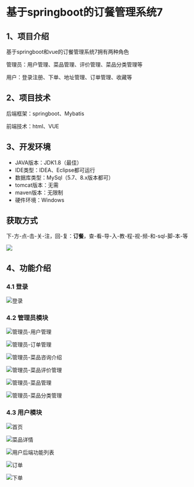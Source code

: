 # 基于springboot的订餐管理系统7



## 1、项目介绍

基于springboot和vue的订餐管理系统7拥有两种角色

管理员：用户管理、菜品管理、评价管理、菜品分类管理等

用户：登录注册、下单、地址管理、订单管理、收藏等

## 2、项目技术

后端框架：springboot、Mybatis

前端技术：html、VUE

## 3、开发环境

- JAVA版本：JDK1.8（最佳）
- IDE类型：IDEA、Eclipse都可运行
- 数据库类型：MySql（5.7、8.x版本都可） 
- tomcat版本：无需
- maven版本：无限制
- 硬件环境：Windows

## 获取方式
下-方-点-击-关-注，回-复：**订餐**，查-看-导-入-教-程-视-频-和-sql-脚-本-等

 ![](https://www.codeshop.fun/Typora-Images/202205281253739.png)
## 4、功能介绍

### 4.1 登录

![登录](https://www.codeshop.fun/Typora-Images/202402171655670.jpg)

### 4.2 管理员模块

![管理员-用户管理](https://www.codeshop.fun/Typora-Images/202402171655074.jpg)

![管理员-订单管理](https://www.codeshop.fun/Typora-Images/202402171655122.jpg)

![管理员-菜品咨询介绍](https://www.codeshop.fun/Typora-Images/202402171655095.jpg)

![管理员-菜品评价管理](https://www.codeshop.fun/Typora-Images/202402171655155.jpg)

![管理员-菜品管理](https://www.codeshop.fun/Typora-Images/202402171655140.jpg)

![管理员-菜品分类管理](https://www.codeshop.fun/Typora-Images/202402171655174.jpg)

### 4.3 用户模块

![首页](https://www.codeshop.fun/Typora-Images/202402171655823.jpg)

![菜品详情](https://www.codeshop.fun/Typora-Images/202402171655067.jpg)

![用户后端功能列表](https://www.codeshop.fun/Typora-Images/202402171655023.jpg)

![订单](https://www.codeshop.fun/Typora-Images/202402171655048.jpg)

![下单](https://www.codeshop.fun/Typora-Images/202402171655090.jpg)






